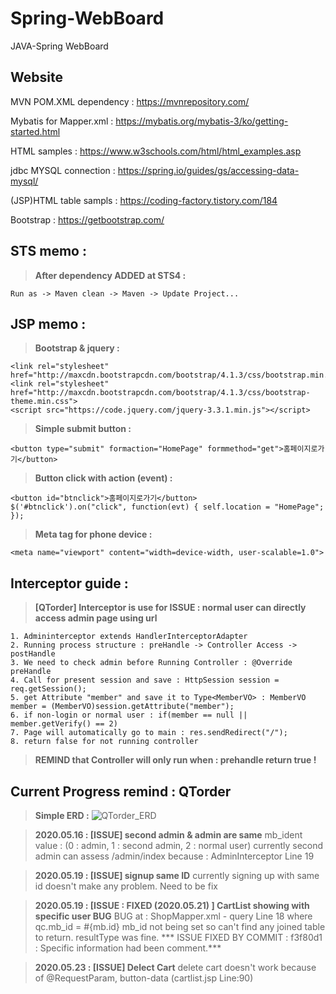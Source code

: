 



# Spring-WebBoard

JAVA-Spring WebBoard

## **Website**

MVN POM.XML dependency :
https://mvnrepository.com/

Mybatis for Mapper.xml :
https://mybatis.org/mybatis-3/ko/getting-started.html

HTML samples :
https://www.w3schools.com/html/html_examples.asp

jdbc MYSQL connection :
https://spring.io/guides/gs/accessing-data-mysql/

(JSP)HTML table sampls :
https://coding-factory.tistory.com/184

Bootstrap : 
https://getbootstrap.com/


## **STS memo :**

> **After dependency ADDED at STS4 :**

    Run as -> Maven clean -> Maven -> Update Project...

## **JSP memo :**

> **Bootstrap & jquery :**

    <link rel="stylesheet" href="http://maxcdn.bootstrapcdn.com/bootstrap/4.1.3/css/bootstrap.min.css">
    <link rel="stylesheet" href="http://maxcdn.bootstrapcdn.com/bootstrap/4.1.3/css/bootstrap-theme.min.css">
    <script src="https://code.jquery.com/jquery-3.3.1.min.js"></script>

> **Simple submit button :**

    <button type="submit" formaction="HomePage" formmethod="get">홈페이지로가기</button>

> **Button click with action (event) :**

    <button id="btnclick">홈페이지로가기</button>
    $('#btnclick').on("click", function(evt) { self.location = "HomePage"; });

> **Meta tag for phone device :**

    <meta name="viewport" content="width=device-width, user-scalable=1.0">

## **Interceptor  guide :**
> **[QTorder] Interceptor is use for ISSUE : 
normal user can directly access admin page using url**

    1. Admininterceptor extends HandlerInterceptorAdapter
    2. Running process structure : preHandle -> Controller Access -> postHandle
	3. We need to check admin before Running Controller : @Override preHandle
	4. Call for present session and save : HttpSession session = req.getSession();
	5. get Attribute "member" and save it to Type<MemberVO> : MemberVO member = (MemberVO)session.getAttribute("member");
	6. if non-login or normal user : if(member == null || member.getVerify() == 2)
	7. Page will automatically go to main : res.sendRedirect("/");
	8. return false for not running controller
> **REMIND that Controller will only run when : prehandle return true !**


## **Current Progress remind : QTorder**

>**Simple ERD :**
>![QTorder_ERD](https://user-images.githubusercontent.com/26129338/82665013-df4daf00-9c6d-11ea-9eae-dcec439e7510.JPG)

>**2020.05.16 : [ISSUE] second admin & admin are same**
mb_ident value : (0 : admin, 1 : second admin, 2 : normal user)
currently second admin can assess  /admin/index because : AdminInterceptor Line 19

>**2020.05.19 : [ISSUE] signup same ID**
currently signing up with same id doesn't make any problem. Need to be fix

>**2020.05.19 : [ISSUE : FIXED (2020.05.21) ] CartList showing with specific user BUG**
BUG at : ShopMapper.xml - query Line 18 where qc.mb_id = #{mb.id} 
mb_id not being set so can't find any joined table to return. resultType was fine.
*** ISSUE FIXED BY COMMIT : f3f80d1 : Specific information had been comment.***

>**2020.05.23 : [ISSUE] Delect Cart**
delete cart doesn't work because of @RequestParam, button-data (cartlist.jsp Line:90)